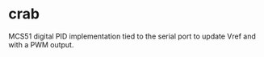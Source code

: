 crab
====

MCS51 digital PID implementation tied to the serial port to update Vref and with a PWM output.